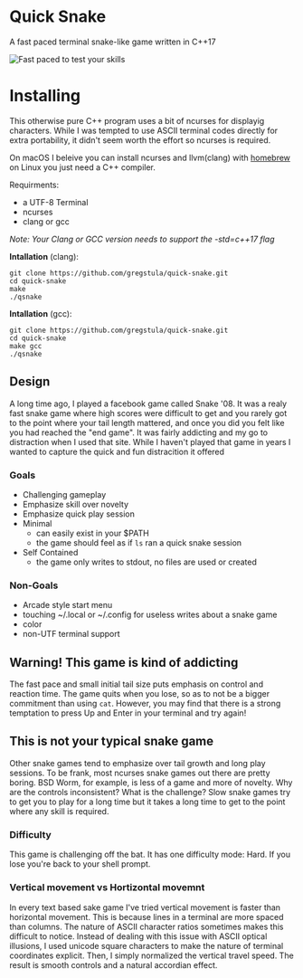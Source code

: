 # Quick Snake
A fast paced terminal snake-like game written in C++17

![Fast paced to test your skills](https://github.com/gregstula/quick-snake/blob/master/images/qsnake.gif)

# Installing #
This otherwise pure C++ program uses a bit of ncurses for displayig characters. While I was tempted to use ASCII terminal codes directly for extra portability, it didn't seem worth the effort so ncurses is required. 

On macOS I beleive you can install ncurses and llvm(clang) with [homebrew](https://brew.sh/) on Linux you just need a C++ compiler.

Requirments:
  - a UTF-8 Terminal
  - ncurses
  - clang or gcc
  
*Note: Your Clang or GCC version needs to support the -std=c++17 flag*

**Intallation** (clang):

    git clone https://github.com/gregstula/quick-snake.git
    cd quick-snake
    make
    ./qsnake

**Intallation** (gcc):
    
    git clone https://github.com/gregstula/quick-snake.git
    cd quick-snake
    make gcc
    ./qsnake

## Design ##
A long time ago, I played a facebook game called Snake '08. It was a realy fast snake game where high scores were difficult to get and you rarely got to the point where your tail length mattered, and once you did you felt like you had reached the "end game". It was fairly addicting and my go to distraction when I used that site. While I haven't played that game in years I wanted to capture the quick and fun distracition it offered

### Goals ###
- Challenging gameplay
- Emphasize skill over novelty
- Emphasize quick play session
- Minimal
  - can easily exist in your $PATH
  - the game should feel as if `ls` ran a quick snake session
- Self Contained
  - the game only writes to stdout, no files are used or created
  
### Non-Goals ###
  - Arcade style start menu
  - touching ~/.local or ~/.config for useless writes about a snake game
  - color
  - non-UTF terminal support

## Warning! This game is kind of addicting ##
The fast pace and small initial tail size puts emphasis on control and reaction time. The game quits when you lose, so as to not be a bigger commitment than using `cat`. However, you may find that there is a strong temptation to press Up and Enter in your terminal and try again!

## This is not your typical snake game ##
Other snake games tend to emphasize over tail growth and long play sessions. To be frank, most ncurses snake games out there are pretty boring. BSD Worm, for example, is less of a game and more of novelty. Why are the controls inconsistent? What is the challenge? Slow snake games try to get you to play for a long time but it takes a long time to get to the point where any skill is required.

### Difficulty ###
This game is challenging off the bat. It has one difficulty mode: Hard. If you lose you're back to your shell prompt.

### Vertical movement vs Hortizontal movemnt ###
In every text based sake game I've tried vertical movement is faster than horizontal movement. This is because lines in a terminal are more spaced than columns. The nature of ASCII character ratios sometimes makes this difficult to notice. Instead of dealing with this issue with ASCII optical illusions, I used unicode square characters to make the nature of terminal coordinates explicit. Then, I simply normalized the vertical travel speed. The result is smooth controls and a natural accordian effect.




